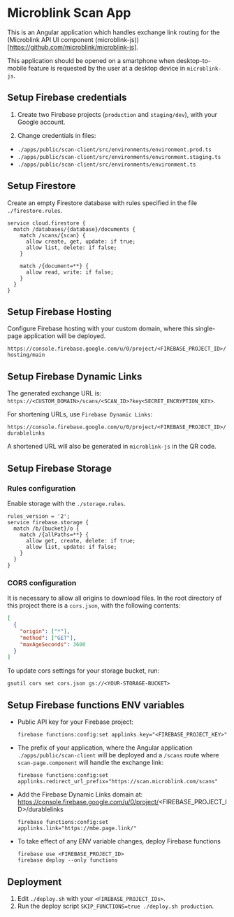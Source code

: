 # Microblink Scan App

This is an Angular application which handles exchange link routing for the (Microblink API UI component (microblink-js))[https://github.com/microblink/microblink-js].  

This application should be opened on a smartphone when desktop-to-mobile feature is requested by the user at a desktop device in `microblink-js`.

## Setup Firebase credentials

1. Create two Firebase projects (`production` and `staging/dev`), with your Google account.

2. Change credentials in files:

- `./apps/public/scan-client/src/environments/environment.prod.ts`
- `./apps/public/scan-client/src/environments/environment.staging.ts`
- `./apps/public/scan-client/src/environments/environment.ts`

## Setup Firestore

Create an empty Firestore database with rules specified in the file `./firestore.rules`.

```
service cloud.firestore {
  match /databases/{database}/documents {
    match /scans/{scan} {    
      allow create, get, update: if true;
      allow list, delete: if false;
    }    
    
    match /{document=**} {
      allow read, write: if false;
    }
  }
}
```

## Setup Firebase Hosting

Configure Firebase hosting with your custom domain, where this single-page application will be deployed.

`https://console.firebase.google.com/u/0/project/<FIREBASE_PROJECT_ID>/hosting/main`

## Setup Firebase Dynamic Links

The generated exchange URL is: `https://<CUSTOM_DOMAIN>/scans/<SCAN_ID>?key<SECRET_ENCRYPTION_KEY>`. 

For shortening URLs, use `Firebase Dynamic Links`:

`https://console.firebase.google.com/u/0/project/<FIREBASE_PROJECT_ID>/durablelinks`  

A shortened URL will also be generated in `microblink-js` in the QR code.

## Setup Firebase Storage

### Rules configuration

Enable storage with the `./storage.rules`.

```
rules_version = '2';
service firebase.storage {
  match /b/{bucket}/o {
    match /{allPaths=**} {
      allow get, create, delete: if true;
      allow list, update: if false;
    }
  }
}
```

### CORS configuration

It is necessary to allow all origins to download files. 
In the root directory of this project there is a `cors.json`, with the following contents:

```json
[
  {
    "origin": ["*"],
    "method": ["GET"],
    "maxAgeSeconds": 3600
  }
]
```

To update cors settings for your storage bucket, run:

```
gsutil cors set cors.json gs://<YOUR-STORAGE-BUCKET>
```

## Setup Firebase functions ENV variables

- Public API key for your Firebase project:

	```
	firebase functions:config:set applinks.key="<FIREBASE_PROJECT_KEY>"
	```

- The prefix of your application, where the Angular application `./apps/public/scan-client` will be deployed and a `/scans` route where `scan-page.component` will handle the exchange link:

	```
	firebase functions:config:set applinks.redirect_url_prefix="https://scan.microblink.com/scans"
	```

- Add the Firebase Dynamic Links domain at:
https://console.firebase.google.com/u/0/project/<FIREBASE_PROJECT_ID>/durablelinks

	```
	firebase functions:config:set applinks.link="https://mbe.page.link/"
	```

- To take effect of any ENV variable changes, deploy Firebase functions

	```
	firebase use <FIREBASE_PROJECT_ID>
	firebase deploy --only functions
	```

## Deployment

1. Edit `./deploy.sh` with your `<FIREBASE_PROJECT_IDs>`.
2. Run the deploy script `SKIP_FUNCTIONS=true ./deploy.sh production`.


